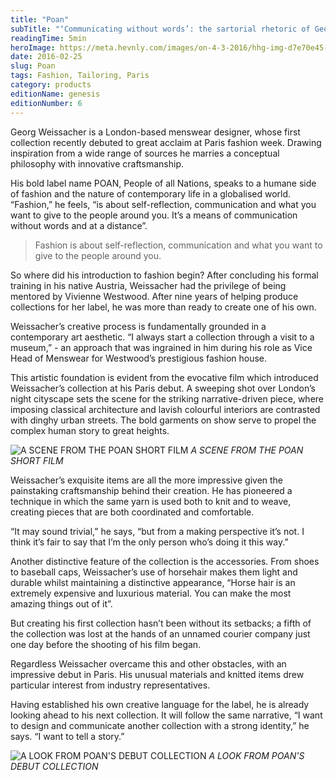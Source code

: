 ```yaml
---
title: "Poan"
subTitle: "‘Communicating without words’: the sartorial rhetoric of Georg Weissacher."
readingTime: 5min
heroImage: https://meta.hevnly.com/images/on-4-3-2016/hhg-img-d7e70e45-aa95-402b-b239-0ab6321c0214.png
date: 2016-02-25
slug: Poan
tags: Fashion, Tailoring, Paris
category: products
editionName: genesis
editionNumber: 6
---
```


Georg Weissacher is a London-based menswear designer, whose first collection recently debuted to great acclaim at Paris fashion week. Drawing inspiration from a wide range of sources he marries a conceptual philosophy with innovative craftsmanship.

His bold label name POAN, People of all Nations, speaks to a humane side of fashion and the nature of contemporary life in a globalised world. “Fashion,” he feels, “is about self-reflection, communication and what you want to give to the people around you. It’s a means of communication without words and at a distance”.

>Fashion is about self-reflection, communication and what you want to give to the people around you.

So where did his introduction to fashion begin? After concluding his formal training in his native Austria, Weissacher had the privilege of being mentored by Vivienne Westwood. After nine years of helping produce collections for her label, he was more than ready to create one of his own.

Weissacher’s creative process is fundamentally grounded in a contemporary art aesthetic. “I always start a collection through a visit to a museum,” -  an approach that was ingrained in him during his role as Vice Head of Menswear for Westwood’s prestigious fashion house.

This artistic foundation is evident from the evocative film which introduced Weissacher’s collection at his Paris debut. A sweeping shot over London’s night cityscape sets the scene for the striking narrative-driven piece, where imposing classical architecture and lavish colourful interiors are contrasted with dinghy urban streets. The bold garments on show serve to propel the complex human story to great heights.

![A SCENE FROM THE POAN SHORT FILM](https://meta.hevnly.com/images/on-4-3-2016/hhg-img-3c3f22d5-2f8b-4c13-911d-33b6399f0b8a.png)
*A SCENE FROM THE POAN SHORT FILM*

Weissacher’s exquisite items are all the more impressive given the painstaking craftsmanship behind their creation. He has pioneered a technique in which the same yarn is used both to knit and to weave, creating pieces that are both coordinated and comfortable.

“It may sound trivial,” he says, “but from a making perspective it’s not. I think it’s fair to say that I’m the only person who’s doing it this way.”

Another distinctive feature of the collection is the accessories. From shoes to baseball caps, Weissacher’s use of horsehair makes them light and durable whilst maintaining a distinctive appearance, “Horse hair is an extremely expensive and luxurious material. You can make the most amazing things out of it”.

But creating his first collection hasn’t been without its setbacks; a fifth of the collection was lost at the hands of an unnamed courier company just one day before the shooting of his film began.

Regardless Weissacher overcame this and other obstacles, with an impressive debut in Paris. His unusual materials and knitted items drew particular interest from industry representatives.

Having established his own creative language for the label, he is already looking ahead to his next collection. It will follow the same narrative, “I want to design and communicate another collection with a strong identity,” he says. “I want to tell a story.”

![A LOOK FROM POAN'S DEBUT COLLECTION](https://meta.hevnly.com/images/on-4-3-2016/hhg-img-09820491-8b23-4681-b3f6-d598e4e3aa62.png)
*A LOOK FROM POAN'S DEBUT COLLECTION*
